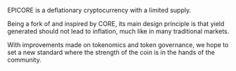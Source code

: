 EPICORE is a deflationary cryptocurrency with a limited supply. 

Being a fork of and inspired by CORE, its main design principle is that yield generated should not lead to inflation, much like in many traditional markets. 

With improvements made on tokenomics and token governance, we hope to set a new standard where the strength of the coin is in the hands of the community.
